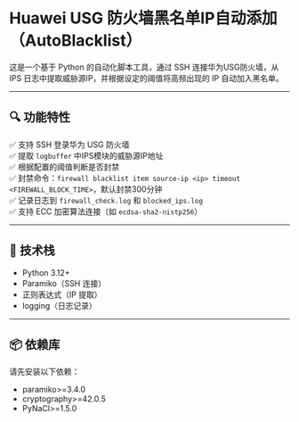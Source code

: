 # Huawei USG 防火墙黑名单IP自动添加（AutoBlacklist）

这是一个基于 Python 的自动化脚本工具，通过 SSH 连接华为USG防火墙，从 IPS 日志中提取威胁源IP，并根据设定的阈值将高频出现的 IP 自动加入黑名单。

---

## 🔍 功能特性

✅ 支持 SSH 登录华为 USG 防火墙  
✅ 提取 `logbuffer` 中IPS模块的威胁源IP地址  
✅ 根据配置的阈值判断是否封禁  
✅ 封禁命令：`firewall blacklist item source-ip <ip> timeout <FIREWALL_BLOCK_TIME>`，默认封禁300分钟  
✅ 记录日志到 `firewall_check.log` 和 `blocked_ips.log`  
✅ 支持 ECC 加密算法连接（如 `ecdsa-sha2-nistp256`）

---

## 🧰 技术栈

- Python 3.12+
- Paramiko（SSH 连接）
- 正则表达式（IP 提取）
- logging（日志记录）

---

## 📦 依赖库

请先安装以下依赖：
- paramiko>=3.4.0
- cryptography>=42.0.5
- PyNaCl>=1.5.0
